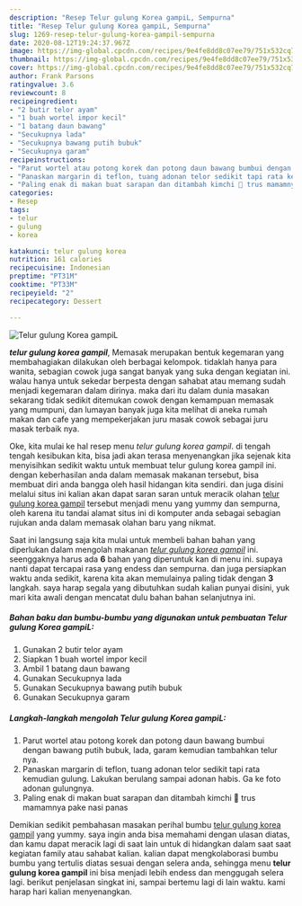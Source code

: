 ```yaml
---
description: "Resep Telur gulung Korea gampiL, Sempurna"
title: "Resep Telur gulung Korea gampiL, Sempurna"
slug: 1269-resep-telur-gulung-korea-gampil-sempurna
date: 2020-08-12T19:24:37.967Z
image: https://img-global.cpcdn.com/recipes/9e4fe8dd8c07ee79/751x532cq70/telur-gulung-korea-gampil-foto-resep-utama.jpg
thumbnail: https://img-global.cpcdn.com/recipes/9e4fe8dd8c07ee79/751x532cq70/telur-gulung-korea-gampil-foto-resep-utama.jpg
cover: https://img-global.cpcdn.com/recipes/9e4fe8dd8c07ee79/751x532cq70/telur-gulung-korea-gampil-foto-resep-utama.jpg
author: Frank Parsons
ratingvalue: 3.6
reviewcount: 8
recipeingredient:
- "2 butir telor ayam"
- "1 buah wortel impor kecil"
- "1 batang daun bawang"
- "Secukupnya lada"
- "Secukupnya bawang putih bubuk"
- "Secukupnya garam"
recipeinstructions:
- "Parut wortel atau potong korek dan potong daun bawang bumbui dengan bawang putih bubuk, lada, garam kemudian tambahkan telur nya."
- "Panaskan margarin di teflon, tuang adonan telor sedikit tapi rata kemudian gulung. Lakukan berulang sampai adonan habis. Ga ke foto adonan gulungnya."
- "Paling enak di makan buat sarapan dan ditambah kimchi 🤪 trus mamamnya pake nasi panas"
categories:
- Resep
tags:
- telur
- gulung
- korea

katakunci: telur gulung korea 
nutrition: 161 calories
recipecuisine: Indonesian
preptime: "PT31M"
cooktime: "PT33M"
recipeyield: "2"
recipecategory: Dessert

---
```



![Telur gulung Korea gampiL](https://img-global.cpcdn.com/recipes/9e4fe8dd8c07ee79/751x532cq70/telur-gulung-korea-gampil-foto-resep-utama.jpg)

<b><i>telur gulung korea gampil</i></b>, Memasak merupakan bentuk kegemaran yang membahagiakan dilakukan oleh berbagai kelompok. tidaklah hanya para wanita, sebagian cowok juga sangat banyak yang suka dengan kegiatan ini. walau hanya untuk sekedar berpesta dengan sahabat atau memang sudah menjadi kegemaran dalam dirinya. maka dari itu dalam dunia masakan sekarang tidak sedikit ditemukan cowok dengan kemampuan memasak yang mumpuni, dan lumayan banyak juga kita melihat di aneka rumah makan dan cafe yang mempekerjakan juru masak cowok sebagai juru masak terbaik nya.



Oke, kita mulai ke hal resep menu <i>telur gulung korea gampil</i>. di tengah tengah kesibukan kita, bisa jadi akan terasa menyenangkan jika sejenak kita menyisihkan sedikit waktu untuk membuat telur gulung korea gampil ini. dengan keberhasilan anda dalam memasak makanan tersebut, bisa membuat diri anda bangga oleh hasil hidangan kita sendiri. dan juga disini melalui situs ini kalian akan dapat saran saran untuk meracik olahan <u>telur gulung korea gampil</u> tersebut menjadi menu yang yummy dan sempurna, oleh karena itu tandai alamat situs ini di komputer anda sebagai sebagian rujukan anda dalam memasak olahan baru yang nikmat.


Saat ini langsung saja kita mulai untuk membeli bahan bahan yang diperlukan dalam mengolah makanan <u><i>telur gulung korea gampil</i></u> ini. seenggaknya harus ada <b>6</b> bahan yang diperuntuk kan di menu ini. supaya nanti dapat tercapai rasa yang endess dan sempurna. dan juga persiapkan waktu anda sedikit, karena kita akan memulainya paling tidak dengan <b>3</b> langkah. saya harap segala yang dibutuhkan sudah kalian punyai disini, yuk mari kita awali dengan mencatat dulu bahan bahan selanjutnya ini.

<!--inarticleads1-->

##### Bahan baku dan bumbu-bumbu yang digunakan untuk pembuatan Telur gulung Korea gampiL:

1. Gunakan 2 butir telor ayam
1. Siapkan 1 buah wortel impor kecil
1. Ambil 1 batang daun bawang
1. Gunakan Secukupnya lada
1. Gunakan Secukupnya bawang putih bubuk
1. Gunakan Secukupnya garam




<!--inarticleads2-->

##### Langkah-langkah mengolah Telur gulung Korea gampiL:

1. Parut wortel atau potong korek dan potong daun bawang bumbui dengan bawang putih bubuk, lada, garam kemudian tambahkan telur nya.
1. Panaskan margarin di teflon, tuang adonan telor sedikit tapi rata kemudian gulung. Lakukan berulang sampai adonan habis. Ga ke foto adonan gulungnya.
1. Paling enak di makan buat sarapan dan ditambah kimchi 🤪 trus mamamnya pake nasi panas




Demikian sedikit pembahasan masakan perihal bumbu <u>telur gulung korea gampil</u> yang yummy. saya ingin anda bisa memahami dengan ulasan diatas, dan kamu dapat meracik lagi di saat lain untuk di hidangkan dalam saat saat kegiatan family atau sahabat kalian. kalian dapat mengkolaborasi bumbu bumbu yang tertulis diatas sesuai dengan selera anda, sehingga menu <b>telur gulung korea gampil</b> ini bisa menjadi lebih endess dan menggugah selera lagi. berikut penjelasan singkat ini, sampai bertemu lagi di lain waktu. kami harap hari kalian menyenangkan.
